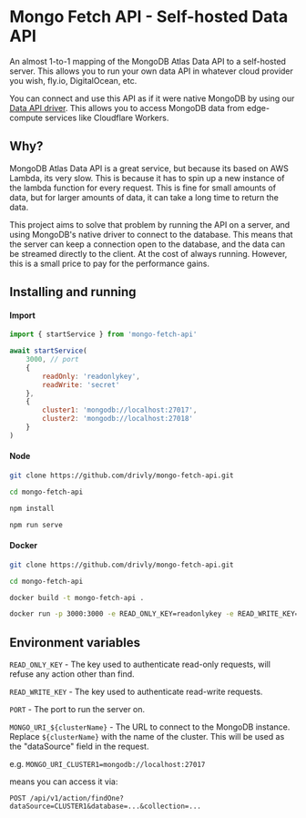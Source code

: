 # Mongo Fetch API - Self-hosted Data API
An almost 1-to-1 mapping of the MongoDB Atlas Data API to a self-hosted server. This allows you to run your own data API in whatever cloud provider you wish, fly.io, DigitalOcean, etc.

You can connect and use this API as if it were native MongoDB by using our [Data API driver](https://github.com/drivly/mongo-fetch). This allows you to access MongoDB data from edge-compute services like Cloudflare Workers.

## Why?
MongoDB Atlas Data API is a great service, but because its based on AWS Lambda, its very slow. This is because it has to spin up a new instance of the lambda function for every request. This is fine for small amounts of data, but for larger amounts of data, it can take a long time to return the data.

This project aims to solve that problem by running the API on a server, and using MongoDB's native driver to connect to the database. This means that the server can keep a connection open to the database, and the data can be streamed directly to the client. At the cost of always running. However, this is a small price to pay for the performance gains.

## Installing and running

#### Import
```js
import { startService } from 'mongo-fetch-api'

await startService(
	3000, // port
	{
		readOnly: 'readonlykey',
		readWrite: 'secret'
	},
	{
		cluster1: 'mongodb://localhost:27017',
		cluster2: 'mongodb://localhost:27018'
	}
)
```

#### Node
```bash
git clone https://github.com/drivly/mongo-fetch-api.git

cd mongo-fetch-api

npm install

npm run serve
```

#### Docker
```bash
git clone https://github.com/drivly/mongo-fetch-api.git

cd mongo-fetch-api

docker build -t mongo-fetch-api .

docker run -p 3000:3000 -e READ_ONLY_KEY=readonlykey -e READ_WRITE_KEY=secret -e MONGO_URI_CLUSTER1=mongodb://localhost:27017 -e MONGO_URI_CLUSTER2=mongodb://localhost:27018 mongo-fetch-api
```

## Environment variables

`READ_ONLY_KEY` - The key used to authenticate read-only requests, will refuse any action other than find.  

`READ_WRITE_KEY` - The key used to authenticate read-write requests.  

`PORT` - The port to run the server on.  

`MONGO_URI_${clusterName}` - The URL to connect to the MongoDB instance. Replace `${clusterName}` with the name of the cluster. This will be used as the "dataSource" field in the request.  

e.g. `MONGO_URI_CLUSTER1=mongodb://localhost:27017`

means you can access it via:

```curl
POST /api/v1/action/findOne?dataSource=CLUSTER1&database=...&collection=...
```
